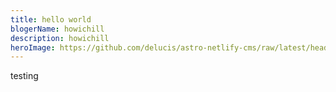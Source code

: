 ```yaml
---
title: hello world
blogerName: howichill
description: howichill
heroImage: https://github.com/delucis/astro-netlify-cms/raw/latest/header.png
---
```

t﻿esting